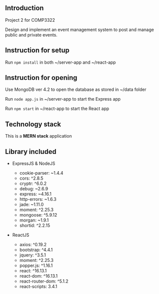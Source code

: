## Introduction

Project 2 for COMP3322

Design and implement an event management system to post and manage public and private events.

## Instruction for setup

Run `npm install` in both ~/server-app and ~/react-app

## Instruction for opening

Use MongoDB ver 4.2 to open the database as stored in ~/data folder

Run `node app.js` in ~/server-app to start the Express app

Run `npm start` in ~/react-app to start the React app

## Technology stack

This is a **MERN stack** application

## Library included

- ExpressJS & NodeJS

  - cookie-parser: ~1.4.4
  - cors: ^2.8.5
  - cryptr: ^6.0.2
  - debug: ~2.6.9
  - express: ~4.16.1
  - http-errors: ~1.6.3
  - jade: ~1.11.0
  - moment: ^2.25.3
  - mongoose: ^5.9.12
  - morgan: ~1.9.1
  - shortid: ^2.2.15

- ReactJS
  - axios: ^0.19.2
  - bootstrap: ^4.4.1
  - jquery: ^3.5.1
  - moment: ^2.25.3
  - popper.js: ^1.16.1
  - react: ^16.13.1
  - react-dom: ^16.13.1
  - react-router-dom: ^5.1.2
  - react-scripts: 3.4.1
